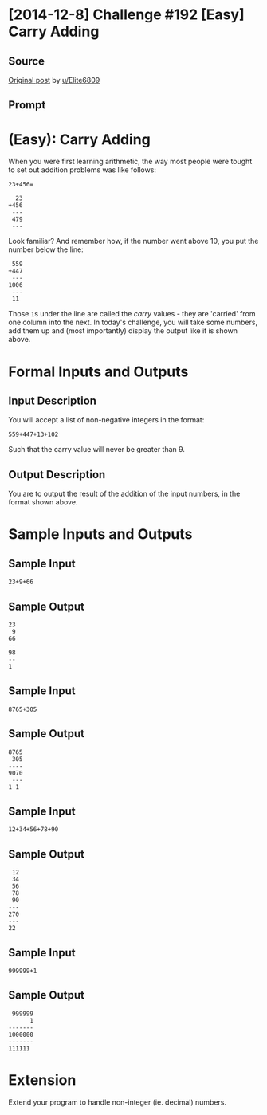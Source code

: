 # [2014-12-8] Challenge #192 [Easy] Carry Adding

## Source

[Original post](https://old.reddit.com/r/dailyprogrammer/comments/2onyoq/2014128_challenge_192_easy_carry_adding/) by [u/Elite6809](https://old.reddit.com/user/Elite6809)

## Prompt

# [](#EasyIcon) **(Easy)**: Carry Adding

When you were first learning arithmetic, the way most people were tought to set out addition problems was like follows:

    23+456=

      23
    +456
     ---
     479
     ---

Look familiar? And remember how, if the number went above 10, you put the number below the line:

     559
    +447
     ---
    1006
     ---
     11

Those `1`s under the line are called the *carry* values - they are 'carried' from one column into the next. In today's challenge, you will take some numbers, add them up and (most importantly) display the output like it is shown above.

# Formal Inputs and Outputs

## Input Description

You will accept a list of non-negative integers in the format:

    559+447+13+102

Such that the carry value will never be greater than 9.

## Output Description

You are to output the result of the addition of the input numbers, in the format shown above.

# Sample Inputs and Outputs

## Sample Input

    23+9+66

## Sample Output

    23
     9
    66
    --
    98
    --
    1

## Sample Input

    8765+305

## Sample Output

    8765
     305
    ----
    9070
     ---
    1 1

## Sample Input

    12+34+56+78+90

## Sample Output

     12
     34
     56
     78
     90
    ---
    270
    ---
    22

## Sample Input

    999999+1

## Sample Output

     999999
          1
    -------
    1000000
    -------
    111111

# Extension

Extend your program to handle non-integer (ie. decimal) numbers.
